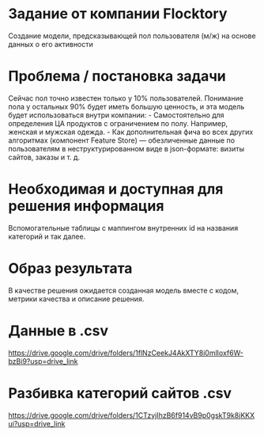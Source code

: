 # Задание от компании Flocktory
Создание модели, предсказывающей пол пользователя (м/ж) на основе данных о его активности
# Проблема / постановка задачи
Сейчас пол точно известен только у 10% пользователей. Понимание пола у остальных 90% будет иметь большую ценность, и эта модель будет использоваться внутри компании:
     - Самостоятельно для определения ЦА продуктов с ограничением по полу. Например, женская и мужская одежда.
     - Как дополнительная фича во всех других алгоритмах (компонент Feature Store) — обезличенные данные по пользователям в неструктурированном виде в json-формате: визиты сайтов, заказы и т. д.
# Необходимая и доступная для решения информация
Вспомогательные таблицы с маппингом внутренних id на названия категорий и так далее.
# Образ результата
В качестве решения ожидается созданная модель вместе с кодом, метрики качества и описание решения.
# Данные в .csv
https://drive.google.com/drive/folders/1flNzCeekJ4AkXTY8i0mlIoxf6W-bzBi9?usp=drive_link
# Разбивка категорий сайтов .csv
https://drive.google.com/drive/folders/1CTzyjIhzB6f914vB9p0gskT9k8jKKXui?usp=drive_link
